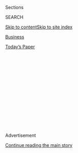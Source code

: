<div id="app">

<div>

<div>

<div>

<div class="NYTAppHideMasthead css-1q2w90k e1suatyy0">

<div class="section css-ui9rw0 e1suatyy2">

<div class="css-eph4ug er09x8g0">

<div class="css-6n7j50">

</div>

<span class="css-1dv1kvn">Sections</span>

<div class="css-10488qs">

<span class="css-1dv1kvn">SEARCH</span>

</div>

[Skip to content](#site-content)[Skip to site
index](#site-index)

</div>

<div id="masthead-section-label" class="css-1wr3we4 eaxe0e00">

[Business](https://www.nytimes.com/section/business)

</div>

<div class="css-10698na e1huz5gh0">

</div>

</div>

<div id="masthead-bar-one" class="section hasLinks css-15hmgas e1csuq9d3">

<div class="css-uqyvli e1csuq9d0">

</div>

<div class="css-1uqjmks e1csuq9d1">

</div>

<div class="css-9e9ivx">

[](https://myaccount.nytimes.com/auth/login?response_type=cookie&client_id=vi)

</div>

<div class="css-1bvtpon e1csuq9d2">

[Today’s
Paper](https://www.nytimes.com/section/todayspaper)

</div>

</div>

</div>

</div>

<div data-aria-hidden="false">

<div id="site-content" data-role="main">

<div>

<div class="css-1aor85t" style="opacity:0.000000001;z-index:-1;visibility:hidden">

<div class="css-1hqnpie">

<div class="css-epjblv">

<span class="css-17xtcya">[Business](/section/business)</span><span class="css-x15j1o">|</span><span class="css-fwqvlz">What
Is ZTE? A Chinese Geopolitical Pawn That Trump Wants to
Rescue.</span>

</div>

<div class="css-k008qs">

<div class="css-1iwv8en">

<span class="css-18z7m18"></span>

<div>

</div>

</div>

<span class="css-1n6z4y">https://nyti.ms/2JnbaKx</span>

<div class="css-1705lsu">

<div class="css-4xjgmj">

<div class="css-4skfbu" data-role="toolbar" data-aria-label="Social Media Share buttons, Save button, and Comments Panel with current comment count" data-testid="share-tools">

  - 
  - 
  - 
  - 
    
    <div class="css-6n7j50">
    
    </div>

  - 

</div>

</div>

</div>

</div>

</div>

</div>

<div id="NYT_TOP_BANNER_REGION" class="css-13pd83m">

</div>

<div id="top-wrapper" class="css-1sy8kpn">

<div id="top-slug" class="css-l9onyx">

Advertisement

</div>

[Continue reading the main
story](#after-top)

<div class="ad top-wrapper" style="text-align:center;height:100%;display:block;min-height:250px">

<div id="top" class="place-ad" data-position="top" data-size-key="top">

</div>

</div>

<div id="after-top">

</div>

</div>

<div id="sponsor-wrapper" class="css-1hyfx7x">

<div id="sponsor-slug" class="css-19vbshk">

Supported by

</div>

[Continue reading the main
story](#after-sponsor)

<div id="sponsor" class="ad sponsor-wrapper" style="text-align:center;height:100%;display:block">

</div>

<div id="after-sponsor">

</div>

</div>

<div class="css-1vkm6nb ehdk2mb0">

# What Is ZTE? A Chinese Geopolitical Pawn That Trump Wants to Rescue.

</div>

<div class="css-79elbk" data-testid="photoviewer-wrapper">

<div class="css-z3e15g" data-testid="photoviewer-wrapper-hidden">

</div>

<div class="css-1a48zt4 ehw59r15" data-testid="photoviewer-children">

![<span class="css-16f3y1r e13ogyst0" data-aria-hidden="true">The
headquarters of ZTE in Shenzhen, China, on Monday. Just about every
product that ZTE makes has some American components or software in
it.</span><span class="css-cnj6d5 e1z0qqy90" itemprop="copyrightHolder"><span class="css-1ly73wi e1tej78p0">Credit...</span><span><span>EPA,
via
Shutterstock</span></span></span>](https://static01.nyt.com/images/2018/05/15/world/15zte-explain-1/merlin_138124971_6b2efb36-f4b1-4371-848a-9a0f5a53c809-articleLarge.jpg?quality=75&auto=webp&disable=upscale)

</div>

</div>

<div class="css-xt80pu e12qa4dv0">

<div class="css-18e8msd">

<div class="css-vp77d3 epjyd6m0">

<div class="css-1baulvz">

By [<span class="css-1baulvz" itemprop="name">Paul
Mozur</span>](https://www.nytimes.com/by/paul-mozur) and
[<span class="css-1baulvz last-byline" itemprop="name">Kevin
Granville</span>](https://www.nytimes.com/by/kevin-granville)

</div>

</div>

  - June 7,
    2018

  - 
    
    <div class="css-4xjgmj">
    
    <div class="css-d8bdto" data-role="toolbar" data-aria-label="Social Media Share buttons, Save button, and Comments Panel with current comment count" data-testid="share-tools">
    
      - 
      - 
      - 
      - 
        
        <div class="css-6n7j50">
        
        </div>
    
      - 
    
    </div>
    
    </div>

</div>

</div>

<div class="section meteredContent css-1r7ky0e" name="articleBody" itemprop="articleBody">

<div class="css-1fanzo5 StoryBodyCompanionColumn">

<div class="css-53u6y8">

ZTE, the Chinese telecommunications giant that was on the brink of
collapse after being hit with tough penalties by the Trump
administration, has become a linchpin of trade relations between the
United States and China. On Thursday, Wilbur Ross, the commerce
secretary, said the [administration had reached a
deal](https://www.nytimes.com/2018/06/07/business/us-china-zte-deal.html?action=click&module=Top%20Stories&pgtype=Homepage)
to lift restrictions imposed on ZTE after it was found to have violated
American sanctions related to doing business with countries like Iran
and North Korea. ZTE’s fate has been at the center of a broader dispute
between China and the United States, and the deal announced on Thursday
could inflame a battle with Congress over national security interests.

Here’s what you need to know.

## What Is ZTE?

Zhongxing Telecommunications Equipment, known as ZTE, makes cheap
smartphones that are mostly sold in developing countries, though it also
sells them in the United States.

But ZTE is one of two Chinese companies — Huawei is the other — that
sell equipment for cellular networks. It has about 75,000 employees and
says it does business in more than 160 countries.

That makes it an important geopolitical pawn for Beijing, both as an
innovator and as a builder of state-funded projects overseas. If China
wants to improve ties with a government in the developing world, it
often offers loans that can be used to set a ZTE-powered cellular
network.

</div>

</div>

<div class="css-1fanzo5 StoryBodyCompanionColumn">

<div class="css-53u6y8">

Longer term, China hopes that companies like ZTE will become powerhouses
that can help the country wean itself from a reliance on American tech
firms, which Beijing views as security threats because of the
possibility that they could help Washington spy.

## How Did It Break Sanctions?

Tech supply chains are so intertwined these days that just about every
product that ZTE makes has some American components or software in it —
think microchips, modems and Google’s Android operating system. So if
ZTE sells a smartphone to North Korea, it might also be selling a
Qualcomm chip inside that phone. That’s illegal under American sanctions
that prohibit the sale of United States tech to embargoed countries.

When the Commerce Department released its findings against ZTE in 2016,
it took the rare step of [disclosing
evidence](https://www.nytimes.com/2016/03/08/technology/us-restricts-sales-to-zte-saying-it-breached-sanctions.html)
of the company’s guilt. One document, signed by several senior ZTE
executives, cautioned that American export laws were a risk because the
company was selling to “all five major embargoed countries — Iran,
Sudan, North Korea, Syria and Cuba.”

A second company document featured flow charts for best practices to
circumvent American sanctions. Last year, ZTE [acknowledged its
guilt](https://www.nytimes.com/2017/03/07/technology/zte-china-fine.html)
and paid a $1.19 billion fine.

## How Did the U.S. Hobble ZTE?

The Commerce Department wasn’t done with that hefty penalty.

In April, officials said ZTE had violated its agreement with the United
States because it didn’t punish senior management for having violated
the sanctions. Instead, the Commerce Department said, ZTE paid them
bonuses and lied about it. As punishment, the department [forbade
American technology
companies](https://www.nytimes.com/2018/04/16/technology/chinese-tech-company-blocked-from-buying-american-components.html)
to sell their products to ZTE for seven years.

</div>

</div>

<div class="css-1fanzo5 StoryBodyCompanionColumn">

<div class="css-53u6y8">

That means no Qualcomm chips or Android software for its phones, and no
American chips or other components for its cellular gear. Analysts
estimate that four-fifths of ZTE’s products have American components.
ZTE went into a tailspin, saying last month that it had shut down major
operations.

## Why Did Trump Intervene?

The American president hasn’t explained his decision to try to help the
company, other than to cite the potential for lots of Chinese workers to
lose their jobs. But ZTE’s troubles come at a complicated moment.

In normal times, the company’s fate would be a legal matter for the
Commerce Department. But the Trump administration is pressuring China to
make trade concessions. It may also need Beijing’s help to strike a deal
with North Korea as Washington and Pyongyang plan a high-profile meeting
on June 12 in Singapore.

Mr. Trump appears to be using ZTE’s punishment as a bargaining chip in
negotiations with China, rather than a matter of law enforcement. It
isn’t clear what he will get in return for allowing ZTE to remain in
business.

\[JIM STEWART’S TAKE*: Trump might cave to China because of* [*Iowa’s
soybean
farmers*](https://www.nytimes.com/2018/06/07/business/trump-trade-china-iowa-soybeans.html?action=click&module=Top%20Stories&pgtype=Homepage)\]

## What Are the Terms of the Deal?

According to Mr. Ross, who [announced the
deal](https://www.commerce.gov/news/press-releases/2018/06/secretary-ross-announces-14-billion-zte-settlement-zte-board-management)
to end the American sanctions on Thursday morning on CNBC:

■ ZTE must pay a $1 billion fine plus $400 million in escrow to cover
“any future violations.”

■ ZTE must allow a compliance team, chosen by the United States, to
monitor the company.

■ ZTE must also change its board of directors and executive team within
30 days.

## Some Lawmakers Would Like to Block the Deal. Can They?

Some members of Congress, Republicans and Democrats, say that absolving
ZTE of its misdeeds runs counter to national security interests. It is
unclear, however, whether their efforts to block Mr. Trump’s moves
regarding ZTE will be successful.

</div>

</div>

<div class="css-1fanzo5 StoryBodyCompanionColumn">

<div class="css-53u6y8">

“Their technology is a national security threat, according to our
defense and law enforcement authorities,” Senator Chuck Schumer of New
York, the minority leader, said on Wednesday. “Why on earth is the Trump
administration considering relaxing penalties on such a bad actor?”

On Thursday, Senator Marco Rubio, Republican of Florida, [said on
Twitter](https://twitter.com/marcorubio/status/1004725599074770944):
“This ‘deal’ with \#ZTE may keep them from selling to Iran and North
Korea. That’s good. But it will do nothing to keep us safe from
corporate & national security espionage. That is dangerous. Now Congress
will need to act to keep America safe from \#China.”

On Friday morning, Mr. Trump fired back at Mr. Schumer’s criticism.
“Schumer failed with North Korea and Iran, we don’t need his advice\!”
[he said on
Twitter](https://twitter.com/realDonaldTrump/status/1005028243760611328).

The House and Senate [have drafted
legislation](https://www.nytimes.com/2018/05/24/us/politics/trump-zte-china.html)
that would block the ZTE deal, although it is uncertain what the
practical effect would be. The House passed a bill last month meant to
hamstring the Trump administration’s flexibility in maneuvering on the
issue. The Senate Banking Committee approved an amendment to a bill on
foreign investment that would prevent Mr. Trump from modifying penalties
on Chinese companies within a year of their being found to have violated
United States law.

</div>

</div>

</div>

<div>

</div>

<div>

</div>

<div>

</div>

<div>

<div id="bottom-wrapper" class="css-1ede5it">

<div id="bottom-slug" class="css-l9onyx">

Advertisement

</div>

[Continue reading the main
story](#after-bottom)

<div id="bottom" class="ad bottom-wrapper" style="text-align:center;height:100%;display:block;min-height:90px">

</div>

<div id="after-bottom">

</div>

</div>

</div>

</div>

</div>

## Site Index

<div>

</div>

## Site Information Navigation

  - [© <span>2020</span> <span>The New York Times
    Company</span>](https://help.nytimes.com/hc/en-us/articles/115014792127-Copyright-notice)

<!-- end list -->

  - [NYTCo](https://www.nytco.com/)
  - [Contact
    Us](https://help.nytimes.com/hc/en-us/articles/115015385887-Contact-Us)
  - [Work with us](https://www.nytco.com/careers/)
  - [Advertise](https://nytmediakit.com/)
  - [T Brand Studio](http://www.tbrandstudio.com/)
  - [Your Ad
    Choices](https://www.nytimes.com/privacy/cookie-policy#how-do-i-manage-trackers)
  - [Privacy](https://www.nytimes.com/privacy)
  - [Terms of
    Service](https://help.nytimes.com/hc/en-us/articles/115014893428-Terms-of-service)
  - [Terms of
    Sale](https://help.nytimes.com/hc/en-us/articles/115014893968-Terms-of-sale)
  - [Site
    Map](https://spiderbites.nytimes.com)
  - [Help](https://help.nytimes.com/hc/en-us)
  - [Subscriptions](https://www.nytimes.com/subscription?campaignId=37WXW)

</div>

</div>

</div>

</div>
